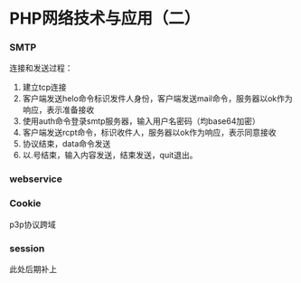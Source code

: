 ﻿# PHP网络技术与应用（二）

### SMTP

连接和发送过程：
1. 建立tcp连接
2. 客户端发送helo命令标识发件人身份，客户端发送mail命令，服务器以ok作为响应，表示准备接收
3. 使用auth命令登录smtp服务器，输入用户名密码（均base64加密）
4. 客户端发送rcpt命令，标识收件人，服务器以ok作为响应，表示同意接收
5. 协议结束，data命令发送
6. 以.号结束，输入内容发送，结束发送，quit退出。



### webservice

### Cookie

p3p协议跨域

### session


此处后期补上


